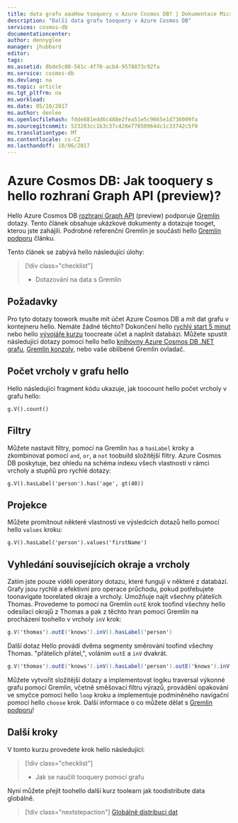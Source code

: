 ```yaml
---
title: data grafu aaaHow tooquery v Azure Cosmos DB? | Dokumentace Microsoftu
description: "Další data grafu tooquery v Azure Cosmos DB"
services: cosmos-db
documentationcenter: 
author: dennyglee
manager: jhubbard
editor: 
tags: 
ms.assetid: 8bde5c80-581c-4f70-acb4-9578873c92fa
ms.service: cosmos-db
ms.devlang: na
ms.topic: article
ms.tgt_pltfrm: na
ms.workload: 
ms.date: 05/10/2017
ms.author: denlee
ms.openlocfilehash: fdde881edd6c488e2fea51e5c9665e1d736009fa
ms.sourcegitcommit: 523283cc1b3c37c428e77850964dc1c33742c5f0
ms.translationtype: MT
ms.contentlocale: cs-CZ
ms.lasthandoff: 10/06/2017
---
```

# <a name="azure-cosmos-db-how-tooquery-with-hello-graph-api-preview"></a>Azure Cosmos DB: Jak tooquery s hello rozhraní Graph API (preview)?

Hello Azure Cosmos DB [rozhraní Graph API](graph-introduction.md) (preview) podporuje [Gremlin](https://docs.mongodb.com/manual/tutorial/query-documents/) dotazy. Tento článek obsahuje ukázkové dokumenty a dotazuje tooget, kterou jste zahájili. Podrobné referenční Gremlin je součástí hello [Gremlin podporu](gremlin-support.md) článku.

Tento článek se zabývá hello následující úlohy: 

> [!div class="checklist"]
> * Dotazování na data s Gremlin

## <a name="prerequisites"></a>Požadavky

Pro tyto dotazy toowork musíte mít účet Azure Cosmos DB a mít dat grafu v kontejneru hello. Nemáte žádné těchto? Dokončení hello [rychlý start 5 minut](create-graph-dotnet.md) nebo hello [vývojáře kurzu](tutorial-query-graph.md) toocreate účet a naplnit databázi. Můžete spustit následující dotazy pomocí hello hello [knihovny Azure Cosmos DB .NET grafu](graph-sdk-dotnet.md), [Gremlin konzoly](https://tinkerpop.apache.org/docs/current/reference/#gremlin-console), nebo vaše oblíbené Gremlin ovladač.

## <a name="count-vertices-in-hello-graph"></a>Počet vrcholy v grafu hello

Hello následující fragment kódu ukazuje, jak toocount hello počet vrcholy v grafu hello:

```
g.V().count()
```

## <a name="filters"></a>Filtry

Můžete nastavit filtry, pomocí na Gremlin `has` a `hasLabel` kroky a zkombinovat pomocí `and`, `or`, a `not` toobuild složitější filtry. Azure Cosmos DB poskytuje, bez ohledu na schéma indexu všech vlastností v rámci vrcholy a stupňů pro rychlé dotazy:

```
g.V().hasLabel('person').has('age', gt(40))
```

## <a name="projection"></a>Projekce

Můžete promítnout některé vlastnosti ve výsledcích dotazů hello pomocí hello `values` kroku:

```
g.V().hasLabel('person').values('firstName')
```

## <a name="find-related-edges-and-vertices"></a>Vyhledání souvisejících okraje a vrcholy

Zatím jste pouze viděli operátory dotazu, které fungují v některé z databází. Grafy jsou rychlé a efektivní pro operace průchodu, pokud potřebujete toonavigate toorelated okraje a vrcholy. Umožňuje najít všechny přátelích Thomas. Provedeme to pomocí na Gremlin `outE` krok toofind všechny hello odesílací okrajů z Thomas a pak z těchto hran pomocí Gremlin na procházení toohello v vrcholy `inV` krok:

```cs
g.V('thomas').outE('knows').inV().hasLabel('person')
```

Další dotaz Hello provádí dvěma segmenty směrování toofind všechny Thomas. "přátelích přátel,", voláním `outE` a `inV` dvakrát. 

```cs
g.V('thomas').outE('knows').inV().hasLabel('person').outE('knows').inV().hasLabel('person')
```

Můžete vytvořit složitější dotazy a implementovat logiku traversal výkonné grafu pomocí Gremlin, včetně směšovací filtru výrazů, provádění opakování ve smyčce pomocí hello `loop` kroku a implementuje podmíněného navigační pomocí hello `choose` krok. Další informace o co můžete dělat s [Gremlin podporu](gremlin-support.md)!

## <a name="next-steps"></a>Další kroky

V tomto kurzu provedete krok hello následující:

> [!div class="checklist"]
> * Jak se naučili tooquery pomocí grafu 

Nyní můžete přejít toohello další kurz toolearn jak toodistribute data globálně.

> [!div class="nextstepaction"]
> [Globálně distribuci dat](tutorial-global-distribution-documentdb.md)
